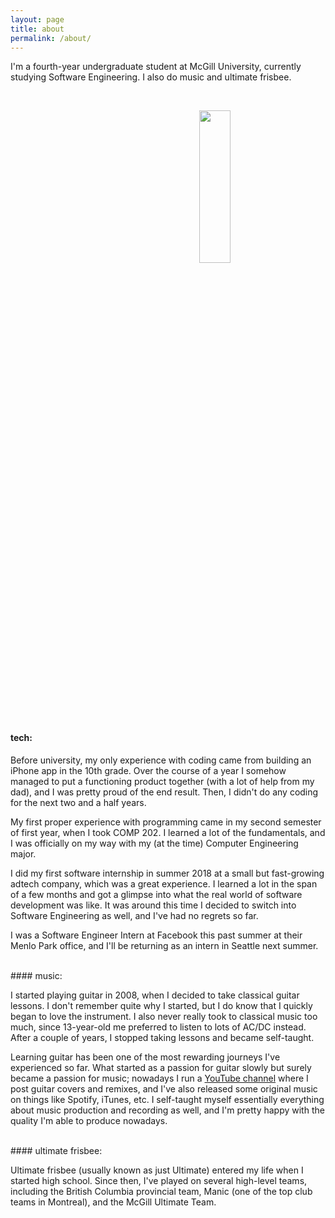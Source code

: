 ```yaml
---
layout: page
title: about
permalink: /about/
---
```


I'm a fourth-year undergraduate student at McGill University, currently studying Software Engineering. I also do music and ultimate frisbee.

<br>

<p align="right">
    <img src ="{{site.baseurl}}/assets/images/me-circle-1000x1000.png" style="display: block; margin-left: auto; margin-right: auto; width:25%;min-width: 200px;"/>
</p>

#### tech:

Before university, my only experience with coding came from building an iPhone app in the 10th grade. Over the course of a year I somehow managed to put a functioning product together (with a lot of help from my dad), and I was pretty proud of the end result. Then, I didn't do any coding for the next two and a half years.

My first proper experience with programming came in my second semester of first year, when I took COMP 202. I learned a lot of the fundamentals, and I was officially on my way with my (at the time) Computer Engineering major.

I did my first software internship in summer 2018 at a small but fast-growing adtech company, which was a great experience. I learned a lot in the span of a few months and got a glimpse into what the real world of software development was like. It was around this time I decided to switch into Software Engineering as well, and I've had no regrets so far.

I was a Software Engineer Intern at Facebook this past summer at their Menlo Park office, and I'll be returning as an intern in Seattle next summer.

<br>
#### music:

I started playing guitar in 2008, when I decided to take classical guitar lessons. I don't remember quite why I started, but I do know that I quickly began to love the instrument. I also never really took to classical music too much, since 13-year-old me preferred to listen to lots of AC/DC instead. After a couple of years, I stopped taking lessons and became self-taught.

Learning guitar has been one of the most rewarding journeys I've experienced so far. What started as a passion for guitar slowly but surely became a passion for music; nowadays I run a <a href="https://www.youtube.com/user/TheFenderrocker" target="_blank">YouTube channel</a> where I post guitar covers and remixes, and I've also released some original music on things like Spotify, iTunes, etc. I self-taught myself essentially everything about music production and recording as well, and I'm pretty happy with the quality I'm able to produce nowadays.

<br>
#### ultimate frisbee:

Ultimate frisbee (usually known as just Ultimate) entered my life when I started high school. Since then, I've played on several high-level teams, including the British Columbia provincial team, Manic (one of the top club teams in Montreal), and the McGill Ultimate Team.
